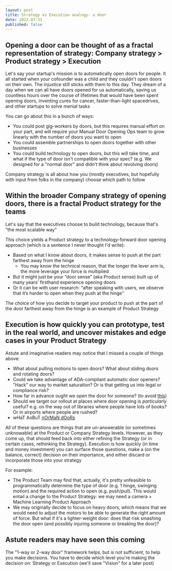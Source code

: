 ```yaml
---
layout: post
title: Strategy vs Execution analogy- a door
date: 2022-07-31
published: false
---
```



## Opening a door can be thought of as a fractal representation of strategy: Company strategy > Product strategy > Execution

Let's say your startup's mission is to automatically open doors for people. It all started when your cofounder was a child and they couldn't open doors on their own. The injustice still sticks with them to this day. They dream of a day when we can all have doors opened for us automatically, saving us countless hours over the course of lifetimes that would have been spent opening doors, inventing cures for cancer, faster-than-light spacedrives, and other startups to solve menial tasks

You can go about this in a bunch of ways:
* You could post gig-workers by doors, but this requires manual effort on your part, and will require your Manual Door Opening Ops team to grow linearly with the number of doors you want to open
* You could assemble partnerships to open doors together with other businesses 
* You could build technology to open doors, but this will take time, and what if the type of door isn't compatible with your spec? (e.g. We designed for a "normal door" and didn't think about revolving doors)

Company strategy is all about how you (mostly executives, but hopefully with input from folks in the company) choose which path to follow


## Within the broader Company strategy of opening doors, there is a fractal Product strategy for the teams
Let's say that the executives choose to build technology, because that's "the most scalable way"

This choice yields a Product strategy to a technology-forward door opening approach (which is a sentence I never thought I'd write):
* Based on what I know about doors, it makes sense to push at the part farthest away from the hinge
   * You may know the technical reason, that the longer the lever arm is, the more leverage your force is multiplied
* But it might just be your “door sense” (aka Product sense) built up of many years’ firsthand experience opening doors
* Or it can be with user research: “after speaking with users, we observe that it’s harder to open when they push at the hinge”

The choice of how you decide to target your product to push at the part of the door farthest away from the hinge is an example of Product Strategy


## Execution is how quickly you can prototype, test in the real world, and uncover mistakes and edge cases in your Product Strategy

Astute and imaginative readers may notice that I missed a couple of things above:
* What about pulling motions to open doors? What about sliding doors and rotating doors?
* Could we take advantage of ADA-compliant automatic door openers? "Hack" our way to market saturation? Or is that getting us into legal or compliance risk?
* How far in advance ought we open the door for someone? (to avoid [this](https://www.youtube.com/watch?v=QpRO39X1rTk))
* Should we target our rollout at places where door opening is _particularly_ useful? e.g. on the way out of libraries where people have lots of books? Or in airports where people are rushed? 
* wHaT AoBuT [nOrMaN dOoRs](https://99percentinvisible.org/article/norman-doors-dont-know-whether-push-pull-blame-design/)


All of these questions are things that are un-answerable (or sometimes unknowable) at the Product or Company Strategy levels. However, as they come up, that should feed back into either refining the Strategy (or in certain cases, rethinking the Strategy). Execution is how quickly (in time and money investment) you can surface those questions, make a (on the balance, correct) decision on their importance, and either discard or incorporate those into your strategy

For example:
* The Product Team may find that, actually, it's pretty unfeasible to programmatically determine the type of door (e.g. 1 hinge, swinging motion) and the required action to open (e.g. push/pull). This would entail a change to the Product Strategy: we may need a camera + Machine Learning Product Approach
* We may originally decide to focus on heavy doors, which means that we would need to adjust the motors to be able to generate the right amount of force. But what if it's a lighter-weight door: does that risk smashing the door open (and possibly injuring someone or breaking the door)?


## Astute readers may have seen this coming

The "1-way or 2-way door" framework helps, but is not sufficient, to help you make decisions. You have to decide which level you're making the decision on: Strategy or Execution (we'll save "Vision" for a later post)